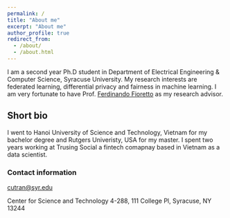 ```yaml
---
permalink: /
title: "About me"
excerpt: "About me"
author_profile: true
redirect_from: 
  - /about/
  - /about.html
---
```


I am a second year Ph.D student in Department of Electrical Engineering & Computer Science, Syracuse University. My research interests are federated learning, differential privacy and fairness in machine learning. I am very fortunate to have Prof. [Ferdinando Fioretto](https://www2.isye.gatech.edu/~fferdinando3/) as my research advisor. 

## Short bio


I went to Hanoi University of Science and Technology, Vietnam for my bachelor degree and Rutgers Univeristy, USA for my master. I spent two years working at Trusing Social a fintech comapnay based in Vietnam as a data scientist. 

### Contact information
cutran@syr.edu

Center for Science and Technology 4-288, 111 College Pl, Syracuse, NY 13244






